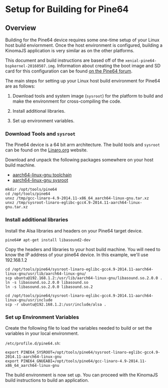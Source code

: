 # Setup for Building for Pine64

## Overview

Building for the Pine64 device requires some one-time setup of your Linux host build enviornment. Once the host environment is configured, building a KinomaJS application is very similar as on the other platforms.

This document and build instructions are based off of the `xenial-pine64-bspkernel-20160507.img`. Information about creating the boot image and SD card for this configuration can be found [on the Pine64 forum](http://forum.pine64.org/showthread.php?pid=2827).

The main steps for setting up your Linux host build environment for Pine64 are as follows:

1. Download tools and system image (`sysroot`) for the platform to build and make the environment for cross-compiling the code.

2. Install additional libraries.

3. Set up environment variables.

### Download Tools and `sysroot`

The Pine64 device is a 64 bit arm architecture. The build tools and `sysroot` can be found on the [Linaro.org](http://releases.linaro.org/14.11/components/toolchain/binaries/aarch64-linux-gnu/) website.

Download and unpack the following packages somewhere on your host build machine.

- [aarch64-linux-gnu toolchain](http://releases.linaro.org/14.11/components/toolchain/binaries/aarch64-linux-gnu/gcc-linaro-4.9-2014.11-x86_64_aarch64-linux-gnu.tar.xz)
- [aarch64-linux-gnu sysroot](http://releases.linaro.org/14.11/components/toolchain/binaries/aarch64-linux-gnu/sysroot-linaro-eglibc-gcc4.9-2014.11-aarch64-linux-gnu.tar.xz)

```
mkdir /opt/tools/pine64
cd /opt/tools/pine64
unxz /tmp/gcc-linaro-4.9-2014.11-x86_64_aarch64-linux-gnu.tar.xz
unxz /tmp/sysroot-linaro-eglibc-gcc4.9-2014.11-aarch64-linux-gnu.tar.xz
``` 
    
### Install additional libraries

Install the Alsa libraries and headers on your Pine64 target device.

    pine64# apt-get install libasound2-dev
   
Copy the headers and libraries to your host build machine. You will need to know the IP address of your pine64 device. In this example, we'll use 192.168.1.2

```
cd /opt/tools/pine64/sysroot-linaro-eglibc-gcc4.9-2014.11-aarch64-linux-gnu/usr/lib/aarch64-linux-gnu/
scp ubuntu@192.168.1.2:/usr/lib/aarch64-linux-gnu/libasound.so.2.0.0 .
ln -s libasound.so.2.0.0 libasound.so
ln -s libasound.so.2.0.0 libasound.so.2

cd /opt/tools/pine64/sysroot-linaro-eglibc-gcc4.9-2014.11-aarch64-linux-gnu/usr/include
scp -r ubuntu@192.168.1.2:/usr/include/alsa .

```

### Set up Environment Variables

Create the following file to load the variables needed to build or set the variables in your local environment.

`/etc/profile.d/pine64.sh`:

```
export PINE64_SYSROOT=/opt/tools/pine64/sysroot-linaro-eglibc-gcc4.9-2014.11-aarch64-linux-gnu
export PINE64_GNUEABI=/opt/tools/pine64/gcc-linaro-4.9-2014.11-x86_64_aarch64-linux-gnu
```

The build environment is now set up. You can proceed with the KinomaJS build instructions to build an application.